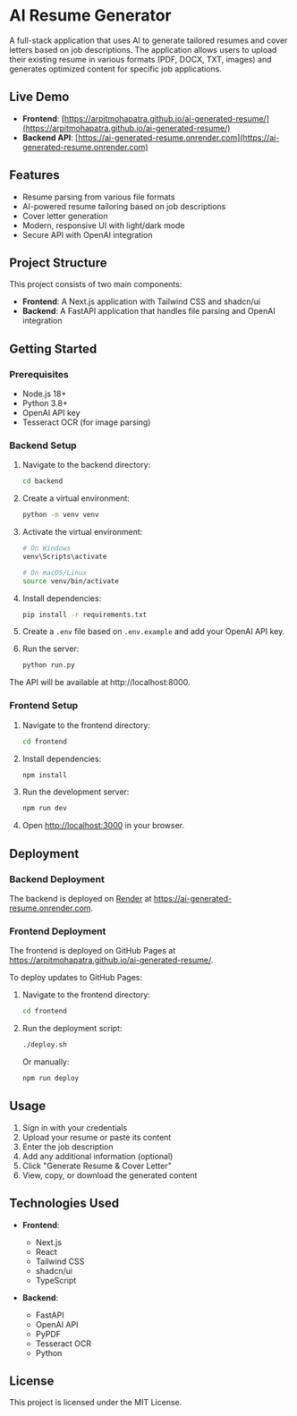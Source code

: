 # AI Resume Generator

A full-stack application that uses AI to generate tailored resumes and cover letters based on job descriptions. The application allows users to upload their existing resume in various formats (PDF, DOCX, TXT, images) and generates optimized content for specific job applications.

## Live Demo

- **Frontend**: [https://arpitmohapatra.github.io/ai-generated-resume/](https://arpitmohapatra.github.io/ai-generated-resume/)
- **Backend API**: [https://ai-generated-resume.onrender.com](https://ai-generated-resume.onrender.com)

## Features

- Resume parsing from various file formats
- AI-powered resume tailoring based on job descriptions
- Cover letter generation
- Modern, responsive UI with light/dark mode
- Secure API with OpenAI integration

## Project Structure

This project consists of two main components:

- **Frontend**: A Next.js application with Tailwind CSS and shadcn/ui
- **Backend**: A FastAPI application that handles file parsing and OpenAI integration

## Getting Started

### Prerequisites

- Node.js 18+
- Python 3.8+
- OpenAI API key
- Tesseract OCR (for image parsing)

### Backend Setup

1. Navigate to the backend directory:

   ```bash
   cd backend
   ```

2. Create a virtual environment:

   ```bash
   python -m venv venv
   ```

3. Activate the virtual environment:

   ```bash
   # On Windows
   venv\Scripts\activate

   # On macOS/Linux
   source venv/bin/activate
   ```

4. Install dependencies:

   ```bash
   pip install -r requirements.txt
   ```

5. Create a `.env` file based on `.env.example` and add your OpenAI API key.

6. Run the server:
   ```bash
   python run.py
   ```

The API will be available at http://localhost:8000.

### Frontend Setup

1. Navigate to the frontend directory:

   ```bash
   cd frontend
   ```

2. Install dependencies:

   ```bash
   npm install
   ```

3. Run the development server:

   ```bash
   npm run dev
   ```

4. Open [http://localhost:3000](http://localhost:3000) in your browser.

## Deployment

### Backend Deployment

The backend is deployed on [Render](https://render.com) at https://ai-generated-resume.onrender.com.

### Frontend Deployment

The frontend is deployed on GitHub Pages at https://arpitmohapatra.github.io/ai-generated-resume/.

To deploy updates to GitHub Pages:

1. Navigate to the frontend directory:

   ```bash
   cd frontend
   ```

2. Run the deployment script:

   ```bash
   ./deploy.sh
   ```

   Or manually:

   ```bash
   npm run deploy
   ```

## Usage

1. Sign in with your credentials
2. Upload your resume or paste its content
3. Enter the job description
4. Add any additional information (optional)
5. Click "Generate Resume & Cover Letter"
6. View, copy, or download the generated content

## Technologies Used

- **Frontend**:

  - Next.js
  - React
  - Tailwind CSS
  - shadcn/ui
  - TypeScript

- **Backend**:
  - FastAPI
  - OpenAI API
  - PyPDF
  - Tesseract OCR
  - Python

## License

This project is licensed under the MIT License.
